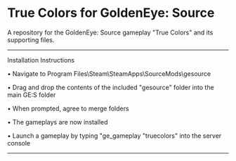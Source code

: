 # True Colors for GoldenEye: Source

A repository for the GoldenEye: Source gameplay "True Colors" and its supporting files.

---

Installation Instructions

• Navigate to Program Files\Steam\SteamApps\SourceMods\gesource

• Drag and drop the contents of the included "gesource" folder into the main GE:S folder

• When prompted, agree to merge folders

• The gameplays are now installed

• Launch a gameplay by typing "ge_gameplay "truecolors" into the server console

---
